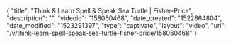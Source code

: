 {
    "title": "Think & Learn Spell & Speak Sea Turtle | Fisher-Price",
    "description": "",
    "videoid": "158060468",
    "date_created": "1522864804",
    "date_modified": "1523291397",
    "type": "captivate",
    "layout": "video",
    "url": "\/v\/think-learn-spell-speak-sea-turtle-fisher-price\/158060468"
}